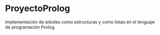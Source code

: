 # ProyectoProlog
Implementación de árboles como estructuras y como listas en el lenguaje de programación Prolog.
